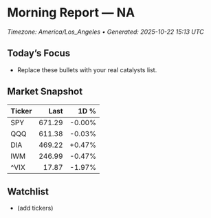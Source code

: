 # Morning Report — NA
_Timezone: America/Los_Angeles • Generated: 2025-10-22 15:13 UTC_

## Today’s Focus
- Replace these bullets with your real catalysts list.

## Market Snapshot
| Ticker | Last | 1D % |
|---|---:|---:|
| SPY | 671.29 | -0.00% |
| QQQ | 611.38 | -0.03% |
| DIA | 469.22 | +0.47% |
| IWM | 246.99 | -0.47% |
| ^VIX | 17.87 | -1.97% |

## Watchlist
- (add tickers)
